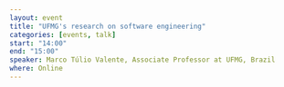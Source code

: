 ```yaml
---
layout: event
title: "UFMG's research on software engineering"
categories: [events, talk]
start: "14:00"
end: "15:00"
speaker: Marco Túlio Valente, Associate Professor at UFMG, Brazil
where: Online
---
```


